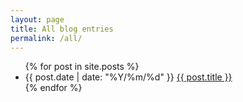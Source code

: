 ```yaml
---
layout: page
title: All blog entries
permalink: /all/
---
```



<ul>
  {% for post in site.posts %}
    <li>
      {{ post.date | date: "%Y/%m/%d" }} <a href="{{ post.url }}">{{ post.title }}</a>
    </li>
  {% endfor %}
</ul>